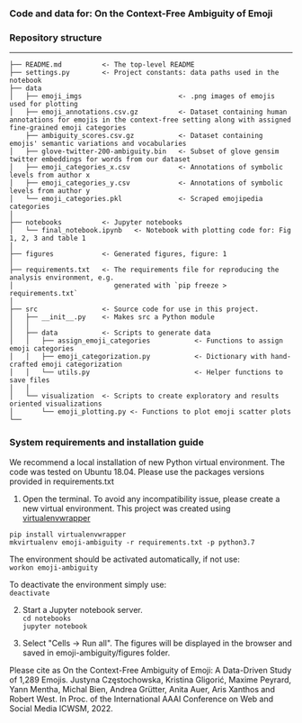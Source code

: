 ### Code and data for: On the Context-Free Ambiguity of Emoji


### Repository structure

------------

    ├── README.md          <- The top-level README
    ├── settings.py        <- Project constants: data paths used in the notebook
    ├── data               
    │   ├── emoji_imgs                        <- .png images of emojis used for plotting
    │   ├── emoji_annotations.csv.gz          <- Dataset containing human annotations for emojis in the context-free setting along with assigned fine-grained emoji categories
        ├── ambiguity_scores.csv.gz           <- Dataset containing emojis' semantic variations and vocabularies
    │   ├── glove-twitter-200-ambiguity.bin   <- Subset of glove gensim twitter embeddings for words from our dataset
    │   ├── emoji_categories_x.csv            <- Annotations of symbolic levels from author x
    │   ├── emoji_categories_y.csv            <- Annotations of symbolic levels from author y
    │   └── emoji_categories.pkl              <- Scraped emojipedia categories
    │
    ├── notebooks          <- Jupyter notebooks
    │   └── final_notebook.ipynb   <- Notebook with plotting code for: Fig 1, 2, 3 and table 1
    │
    ├── figures            <- Generated figures, figure: 1
    │
    ├── requirements.txt   <- The requirements file for reproducing the analysis environment, e.g.
    │                         generated with `pip freeze > requirements.txt`
    │
    ├── src                <- Source code for use in this project.
    │   ├── __init__.py    <- Makes src a Python module
    │   │
    │   ├── data           <- Scripts to generate data
    │   │   ├── assign_emoji_categories           <- Functions to assign emoji categories
    │   │   ├── emoji_categorization.py           <- Dictionary with hand-crafted emoji categorization
    │   │   └── utils.py                          <- Helper functions to save files
    │   │
    │   └── visualization  <- Scripts to create exploratory and results oriented visualizations
    │       └── emoji_plotting.py <- Functions to plot emoji scatter plots
    └──
 
 
###  System requirements and installation guide

We recommend a local installation of new Python virtual environment. The code was tested on Ubuntu 18.04.
Please use the packages versions provided in requirements.txt


1. Open the terminal. To avoid any incompatibility issue,
 please create a new virtual environment. This project was created using [virtualenvwrapper](]https://virtualenvwrapper.readthedocs.io/en/latest/)

`pip install virtualenvwrapper` <br>
`mkvirtualenv emoji-ambiguity -r requirements.txt -p python3.7` <br>

The environment should be activated automatically, if not use: <br>
`workon emoji-ambiguity`

To deactivate the environment simply use: <br>
`deactivate`

2. Start a Jupyter notebook server. <br>
`cd notebooks` <br>
`jupyter notebook`

4. Select "Cells -> Run all". The figures will be displayed in the browser and saved in emoji-ambiguity/figures folder.

Please cite as On the Context-Free Ambiguity of Emoji: A Data-Driven Study of 1,289 Emojis. Justyna Częstochowska, Kristina Gligorić, Maxime Peyrard, Yann Mentha, Michal Bien, Andrea Grütter, Anita Auer, Aris Xanthos and Robert West.
In Proc. of the International AAAI Conference on Web and Social Media ICWSM, 2022.
